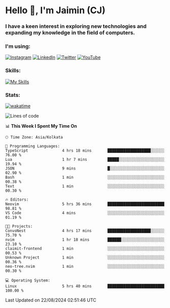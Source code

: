<h1>Hello 👋, I'm Jaimin (CJ)</h1>
<h3>I have a keen interest in exploring new technologies and expanding my knowledge in the field of computers.</h3>

<h3 align="left"> I'm using: </h3>

[![Instagram](https://img.shields.io/badge/Instagram-%23E4405F.svg?style=for-the-badge&logo=Instagram&logoColor=white)](https://instagram.com/jaimin_chovatia) [![LinkedIn](https://img.shields.io/badge/linkedin-%230077B5.svg?style=for-the-badge&logo=linkedin&logoColor=white)](https://www.linkedin.com/in/jaimin-chovatia-691b8b29a) [![Twitter](https://img.shields.io/badge/Twitter-%231DA1F2.svg?style=for-the-badge&logo=Twitter&logoColor=white)](https://twitter.com/jaimin_chovatia) [![YouTube](https://img.shields.io/badge/YouTube-%23FF0000.svg?style=for-the-badge&logo=YouTube&logoColor=white)](https://youtube.com/@cjcreations5172) 

**<h3 align="left">Skills:</h3>**

[![My Skills](https://skillicons.dev/icons?i=ts,js,java,py,react,nextjs,nodejs,postgres,mongodb,git)](https://skillicons.dev)

<!---
 **<h3 align="left">🏆 Achievements:</h3>**
 [![An image of @jaimin25's Holopin badges, which is a link to view their full Holopin profile](https://holopin.me/jaimin25)](https://holopin.io/@jaimin25)
-->

**<h3 align="left">Stats:</h3>**

[![wakatime](https://wakatime.com/badge/user/b2a7cf30-099b-4a62-be11-c3b7dc700323.svg)](https://wakatime.com/@b2a7cf30-099b-4a62-be11-c3b7dc700323)

<!--START_SECTION:waka-->
![Lines of code](https://img.shields.io/badge/From%20Hello%20World%20I%27ve%20Written-928.8%20thousand%20lines%20of%20code-blue)

📊 **This Week I Spent My Time On** 

```text
🕑︎ Time Zone: Asia/Kolkata

💬 Programming Languages: 
TypeScript               4 hrs 18 mins       ███████████████████░░░░░░   76.00 % 
Lua                      1 hr 7 mins         █████░░░░░░░░░░░░░░░░░░░░   19.94 % 
JSON                     9 mins              █░░░░░░░░░░░░░░░░░░░░░░░░   02.90 % 
Bash                     1 min               ░░░░░░░░░░░░░░░░░░░░░░░░░   00.38 % 
Text                     1 min               ░░░░░░░░░░░░░░░░░░░░░░░░░   00.30 % 

🔥 Editors: 
Neovim                   5 hrs 36 mins       █████████████████████████   98.81 % 
VS Code                  4 mins              ░░░░░░░░░░░░░░░░░░░░░░░░░   01.19 % 

🐱‍💻 Projects: 
ConvoNest                4 hrs 17 mins       ███████████████████░░░░░░   75.70 % 
nvim                     1 hr 18 mins        ██████░░░░░░░░░░░░░░░░░░░   23.10 % 
claimit-frontend         1 min               ░░░░░░░░░░░░░░░░░░░░░░░░░   00.53 % 
Unknown Project          1 min               ░░░░░░░░░░░░░░░░░░░░░░░░░   00.36 % 
neo-tree.nvim            1 min               ░░░░░░░░░░░░░░░░░░░░░░░░░   00.30 % 

💻 Operating System: 
Linux                    5 hrs 40 mins       █████████████████████████   100.00 % 
```


 Last Updated on 22/08/2024 02:51:46 UTC
<!--END_SECTION:waka-->
